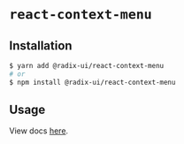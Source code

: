 # `react-context-menu`

## Installation

```sh
$ yarn add @radix-ui/react-context-menu
# or
$ npm install @radix-ui/react-context-menu
```

## Usage

View docs [here](https://radix-ui.com/primitives/docs/components/context-menu).
